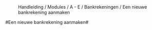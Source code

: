 
<properties>
	<page>
		<title>Bankrekeningen</title>
	</page>
	<menu>
		<position>Handleiding / Modules / A - E / Bankrekeningen / Een nieuwe bankrekening aanmaken</position>
		<title>Introductie</title>
	</menu>
</properties>

#Een nieuwe bankrekening aanmaken#
<description>
